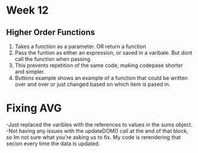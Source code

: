 # Week 12
## Higher Order Functions

1. Takes a function as a parameter. OR return a function
2. Pass the funtion as either an expression, or saved in a varibale. But dont call the function when passing.
3. This prevents repetition of the same code, making codepase shorter and simpler.
4. Buttons example shows an example of a function that could be written over and over or just changed based on which item is pased in. 

# Fixing AVG
-Just replaced the varibles with the references to values in the sums object.
-Not having any issues with the updateDOM() call at the end of that block, so Im not sure what you're asking us to fix. My code is rerendering that secion every time the data is updated. 
